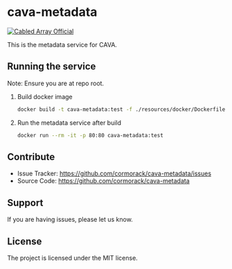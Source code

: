 # cava-metadata

[![Cabled Array Official](https://tinyurl.com/ca-official)](#)

This is the metadata service for CAVA.

## Running the service

Note: Ensure you are at repo root.

1. Build docker image

    ```bash
    docker build -t cava-metadata:test -f ./resources/docker/Dockerfile .
    ```

2. Run the metadata service after build

    ```bash
    docker run --rm -it -p 80:80 cava-metadata:test
    ```

## Contribute

- Issue Tracker: https://github.com/cormorack/cava-metadata/issues
- Source Code: https://github.com/cormorack/cava-metadata

## Support

If you are having issues, please let us know.

## License

The project is licensed under the MIT license.
